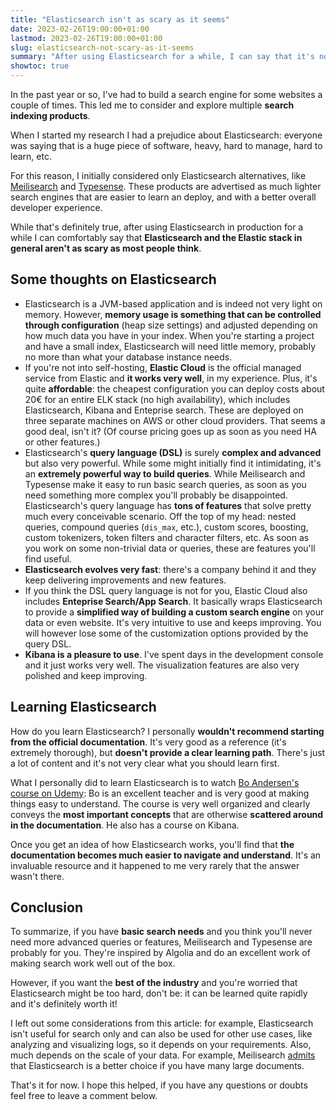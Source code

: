 ```yaml
---
title: "Elasticsearch isn't as scary as it seems"
date: 2023-02-26T19:00:00+01:00
lastmod: 2023-02-26T19:00:00+01:00
slug: elasticsearch-not-scary-as-it-seems
summary: "After using Elasticsearch for a while, I can say that it's not scary as people think. Here are some thoughts."
showtoc: true
---
```


In the past year or so, I've had to build a search engine for some websites a couple of times. This led me to consider and explore multiple **search indexing products**.

When I started my research I had a prejudice about Elasticsearch: everyone was saying that is a huge piece of software, heavy, hard to manage, hard to learn, etc.

For this reason, I initially considered only Elasticsearch alternatives, like [Meilisearch](https://www.meilisearch.com/) and [Typesense](https://typesense.org/). These products are advertised as much lighter search engines that are easier to learn an deploy, and with a better overall developer experience.

While that's definitely true, after using Elasticsearch in production for a while I can comfortably say that **Elasticsearch and the Elastic stack in general aren't as scary as most people think**.

## Some thoughts on Elasticsearch

- Elasticsearch is a JVM-based application and is indeed not very light on memory. However, **memory usage is something that can be controlled through configuration** (heap size settings) and adjusted depending on how much data you have in your index. When you're starting a project and have a small index, Elasticsearch will need little memory, probably no more than what your database instance needs.
- If you're not into self-hosting, **Elastic Cloud** is the official managed service from Elastic and **it works very well**, in my experience. Plus, it's quite **affordable**: the cheapest configuration you can deploy costs about 20€ for an entire ELK stack (no high availability), which includes Elasticsearch, Kibana and Enteprise search. These are deployed on three separate machines on AWS or other cloud providers. That seems a good deal, isn't it? (Of course pricing goes up as soon as you need HA or other features.)
- Elasticsearch's **query language (DSL)** is surely **complex and advanced** but also very powerful. While some might initially find it intimidating, it's an **extremely powerful way to build queries**. While Meilisearch and Typesense make it easy to run basic search queries, as soon as you need something more complex you'll probably be disappointed. Elasticsearch's query language has **tons of features** that solve pretty much every conceivable scenario. Off the top of my head: nested queries, compound queries (`dis_max`, etc.), custom scores, boosting, custom tokenizers, token filters and character filters, etc. As soon as you work on some non-trivial data or queries, these are features you'll find useful.
- **Elasticsearch evolves very fast**: there's a company behind it and they keep delivering improvements and new features.
- If you think the DSL query language is not for you, Elastic Cloud also includes **Enteprise Search/App Search**. It basically wraps Elasticsearch to provide a **simplified way of building a custom search engine** on your data or even website. It's very intuitive to use and keeps improving. You will however lose some of the customization options provided by the query DSL.
- **Kibana is a pleasure to use**. I've spent days in the development console and it just works very well. The visualization features are also very polished and keep improving.

## Learning Elasticsearch

How do you learn Elasticsearch? I personally **wouldn't recommend starting from the official documentation**. It's very good as a reference (it's extremely thorough), but **doesn't provide a clear learning path**. There's just a lot of content and it's not very clear what you should learn first.

What I personally did to learn Elasticsearch is to watch [Bo Andersen's course on Udemy](https://www.udemy.com/course/elasticsearch-complete-guide/): Bo is an excellent teacher and is very good at making things easy to understand. The course is very well organized and clearly conveys the **most important concepts** that are otherwise **scattered around in the documentation**. He also has a course on Kibana.

Once you get an idea of how Elasticsearch works, you'll find that **the documentation becomes much easier to navigate and understand**. It's an invaluable resource and it happened to me very rarely that the answer wasn't there.

## Conclusion

To summarize, if you have **basic search needs** and you think you'll never need more advanced queries or features, Meilisearch and Typesense are probably for you. They're inspired by Algolia and do an excellent work of making search work well out of the box.

However, if you want the **best of the industry** and you're worried that Elasticsearch might be too hard, don't be: it can be learned quite rapidly and it's definitely worth it!

I left out some considerations from this article: for example, Elasticsearch isn't useful for search only and can also be used for other use cases, like analyzing and visualizing logs, so it depends on your requirements. Also, much depends on the scale of your data. For example, Meilisearch [admits](https://blog.meilisearch.com/why-should-you-use-meilisearch-over-elasticsearch/) that Elasticsearch is a better choice if you have many large documents.

That's it for now. I hope this helped, if you have any questions or doubts feel free to leave a comment below.
